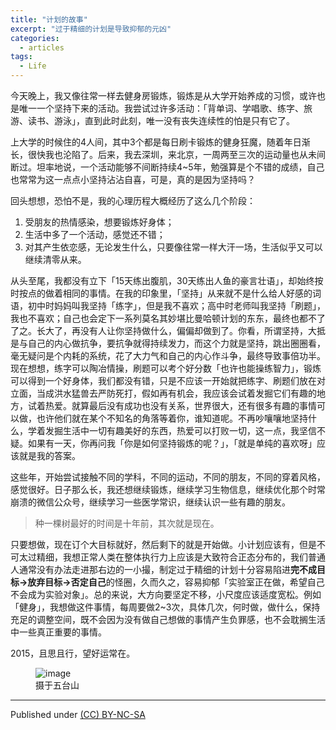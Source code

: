 ```yaml
---
title: "计划的故事"
excerpt: "过于精细的计划是导致抑郁的元凶"
categories:
  - articles
tags:
  - Life
---
```



今天晚上，我又像往常一样去健身房锻炼，锻炼是从大学开始养成的习惯，或许也是唯一一个坚持下来的活动。我尝试过许多活动：「背单词、学唱歌、练字、旅游、读书、游泳」，直到此时此刻，唯一没有丧失连续性的怕是只有它了。

上大学的时候住的4人间，其中3个都是每日刷卡锻炼的健身狂魔，随着年日渐长，很快我也沦陷了。后来，我去深圳，来北京，一周两至三次的运动量也从未间断过。坦率地说，一个活动能够不间断持续4~5年，勉强算是个不错的成绩，自己也常常为这一点点小坚持沾沾自喜，可是，真的是因为坚持吗？

回头想想，恐怕不是，我的心理历程大概经历了这么几个阶段：

1. 受朋友的热情感染，想要锻炼好身体；
2. 生活中多了一个活动，感觉还不错；
3. 对其产生依恋感，无论发生什么，只要像往常一样大汗一场，生活似乎又可以继续清零从来。

从头至尾，我都没有立下「15天练出腹肌，30天练出人鱼的豪言壮语」，却始终按时按点的做着相同的事情。在我的印象里，「坚持」从来就不是什么给人好感的词语，初中时妈妈叫我坚持「练字」，但是我不喜欢；高中时老师叫我坚持「刷题」，我也不喜欢；自己也会定下一系列莫名其妙堪比曼哈顿计划的东东，最终也都不了了之。长大了，再没有人让你坚持做什么，偏偏却做到了。你看，所谓坚持，大抵是与自己的内心做抗争，要抗争就得持续发力，而这个力就是坚持，跳出圈圈看，毫无疑问是个内耗的系统，花了大力气和自己的内心作斗争，最终导致事倍功半。现在想想，练字可以陶冶情操，刷题可以考个好分数「也许也能操练智力」，锻炼可以得到一个好身体，我们都没有错，只是不应该一开始就把练字、刷题们放在对立面，当成洪水猛兽去严防死打，假如再有机会，我应该会试着发掘它们有趣的地方，试着热爱。就算最后没有成功也没有关系，世界很大，还有很多有趣的事情可以做，也许他们就在某个不知名的角落等着你，谁知道呢。不再吵嚷嚷地坚持什么，学着发掘生活中一切有趣美好的东西，热爱可以打败一切，这一点，我坚信不疑。如果有一天，你再问我「你是如何坚持锻炼的呢？」，「就是单纯的喜欢呀」应该就是我的答案。

这些年，开始尝试接触不同的学科，不同的运动，不同的朋友，不同的穿着风格，感觉很好。日子那么长，我还想继续锻炼，继续学习生物信息，继续优化那个时常崩溃的微信公众号，继续学习一些医学常识，继续认识一些有趣的朋友。

>种一棵树最好的时间是十年前，其次就是现在。

只要想做，现在订个大目标就好，然后剩下的就是开始做。小计划应该有，但是不可太过精细，我想正常人类在整体执行力上应该是大致符合正态分布的，我们普通人通常没有办法走进那右边的一小撮，制定过于精细的计划十分容易陷进**完不成目标->放弃目标->否定自己**的怪圈，久而久之，容易抑郁「实验室正在做，希望自己不会成为实验对象」。总的来说，大方向要坚定不移，小尺度应该适度宽松。例如「健身」，我想做这件事情，每周要做2~3次，具体几次，何时做，做什么，保持充足的调整空间，既不会因为没有做自己想做的事情产生负罪感，也不会耽搁生活中一些真正重要的事情。

2015，且思且行，望好运常在。
<figure >
<img src="https://dn-shanguangyu.qbox.me/wutai.jpg" alt="image">
<figcaption>摄于五台山</figcaption>
</figure>

---
Published under <a rel="license" href="http://creativecommons.org/licenses/by-nc-sa/3.0/">(CC) BY-NC-SA </a>
